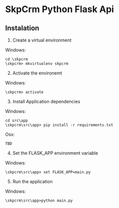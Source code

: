 # SkpCrm Python Flask Api

## Instalation

1. Create a virtual environment  

Windows:
```
cd \skpcrm
\skpcrm> mkvirtualenv skpcrm
```
2. Activate the environemt  

Windows:
```
\skpcrm> activate
```
3. Install Application dependencies  

Windows:
```
cd src\app
\skpcrm\src\app> pip install -r requirements.txt
```
Osx:
```
TBD
```


4. Set the FLASK_APP environment variable  

Windows:
```
\skpcrm\src\app> set FLASK_APP=main.py
```

5. Run the application

Windows:
```
\skpcrm\src\app>python main.py
```